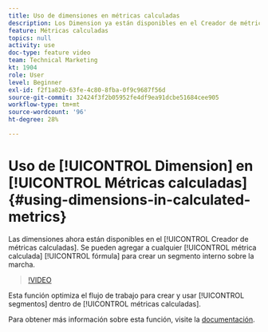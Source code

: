 ```yaml
---
title: Uso de dimensiones en métricas calculadas
description: Los Dimension ya están disponibles en el Creador de métricas calculadas. Se pueden agregar a cualquier fórmula de métrica calculada para crear un segmento interno sobre la marcha.
feature: Métricas calculadas
topics: null
activity: use
doc-type: feature video
team: Technical Marketing
kt: 1904
role: User
level: Beginner
exl-id: f2f1a820-63fe-4c80-8fba-0f9c9687f56d
source-git-commit: 32424f3f2b05952fe4df9ea91dcbe51684cee905
workflow-type: tm+mt
source-wordcount: '96'
ht-degree: 28%

---
```


# Uso de [!UICONTROL Dimension] en [!UICONTROL Métricas calculadas] {#using-dimensions-in-calculated-metrics}

 Las dimensiones ahora están disponibles en el  [!UICONTROL Creador de métricas calculadas]. Se pueden agregar a cualquier [!UICONTROL métrica calculada] [!UICONTROL fórmula] para crear un segmento interno sobre la marcha.

>[!VIDEO](https://video.tv.adobe.com/v/23723/?quality=12)

Esta función optimiza el flujo de trabajo para crear y usar [!UICONTROL segmentos] dentro de [!UICONTROL métricas calculadas].

Para obtener más información sobre esta función, visite la [documentación](https://marketing.adobe.com/resources/help/es_ES/analytics/calcmetrics/cm_build_metrics.html).
